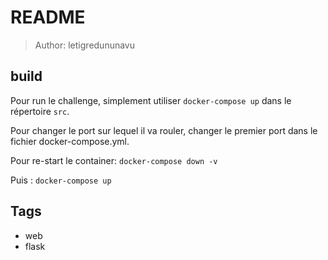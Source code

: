 # README

> Author: letigredununavu

## build

Pour run le challenge, simplement utiliser `docker-compose up` dans le répertoire `src`.

Pour changer le port sur lequel il va rouler, changer le premier port dans le fichier docker-compose.yml.

Pour re-start le container:
 `docker-compose down -v`
 
 Puis :
 `docker-compose up`

## Tags

- web
- flask